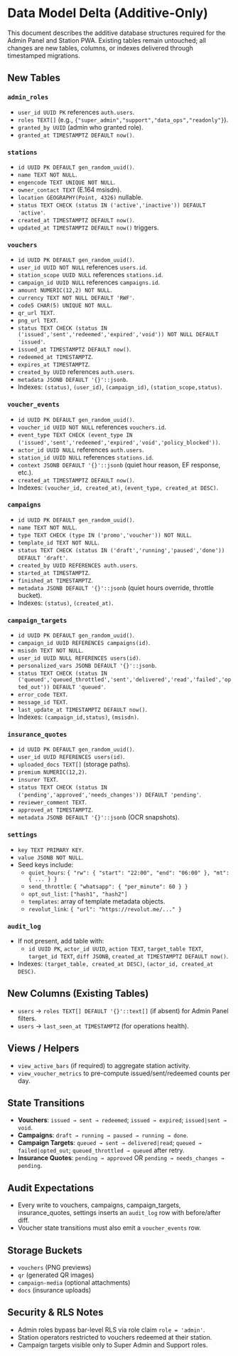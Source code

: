 # Data Model Delta (Additive-Only)

This document describes the additive database structures required for the Admin Panel and Station PWA. Existing tables remain untouched; all changes are new tables, columns, or indexes delivered through timestamped migrations.

## New Tables

### `admin_roles`
- `user_id UUID PK` references `auth.users`.
- `roles TEXT[]` (e.g., `{"super_admin","support","data_ops","readonly"}`).
- `granted_by UUID` (admin who granted role).
- `granted_at TIMESTAMPTZ DEFAULT now()`.

### `stations`
- `id UUID PK DEFAULT gen_random_uuid()`.
- `name TEXT NOT NULL`.
- `engencode TEXT UNIQUE NOT NULL`.
- `owner_contact TEXT` (E.164 msisdn).
- `location GEOGRAPHY(Point, 4326)` nullable.
- `status TEXT CHECK (status IN ('active','inactive')) DEFAULT 'active'`.
- `created_at TIMESTAMPTZ DEFAULT now()`.
- `updated_at TIMESTAMPTZ DEFAULT now()` triggers.

### `vouchers`
- `id UUID PK DEFAULT gen_random_uuid()`.
- `user_id UUID NOT NULL` references `users.id`.
- `station_scope UUID NULL` references `stations.id`.
- `campaign_id UUID NULL` references `campaigns.id`.
- `amount NUMERIC(12,2) NOT NULL`.
- `currency TEXT NOT NULL DEFAULT 'RWF'`.
- `code5 CHAR(5) UNIQUE NOT NULL`.
- `qr_url TEXT`.
- `png_url TEXT`.
- `status TEXT CHECK (status IN ('issued','sent','redeemed','expired','void')) NOT NULL DEFAULT 'issued'`.
- `issued_at TIMESTAMPTZ DEFAULT now()`.
- `redeemed_at TIMESTAMPTZ`.
- `expires_at TIMESTAMPTZ`.
- `created_by UUID` references `auth.users`.
- `metadata JSONB DEFAULT '{}'::jsonb`.
- Indexes: `(status)`, `(user_id)`, `(campaign_id)`, `(station_scope,status)`.

### `voucher_events`
- `id UUID PK DEFAULT gen_random_uuid()`.
- `voucher_id UUID NOT NULL` references `vouchers.id`.
- `event_type TEXT CHECK (event_type IN ('issued','sent','redeemed','expired','void','policy_blocked'))`.
- `actor_id UUID NULL` references `auth.users`.
- `station_id UUID NULL` references `stations.id`.
- `context JSONB DEFAULT '{}'::jsonb` (quiet hour reason, EF response, etc.).
- `created_at TIMESTAMPTZ DEFAULT now()`.
- Indexes: `(voucher_id, created_at)`, `(event_type, created_at DESC)`.

### `campaigns`
- `id UUID PK DEFAULT gen_random_uuid()`.
- `name TEXT NOT NULL`.
- `type TEXT CHECK (type IN ('promo','voucher')) NOT NULL`.
- `template_id TEXT NOT NULL`.
- `status TEXT CHECK (status IN ('draft','running','paused','done')) DEFAULT 'draft'`.
- `created_by UUID REFERENCES auth.users`.
- `started_at TIMESTAMPTZ`.
- `finished_at TIMESTAMPTZ`.
- `metadata JSONB DEFAULT '{}'::jsonb` (quiet hours override, throttle bucket).
- Indexes: `(status)`, `(created_at)`.

### `campaign_targets`
- `id UUID PK DEFAULT gen_random_uuid()`.
- `campaign_id UUID REFERENCES campaigns(id)`.
- `msisdn TEXT NOT NULL`.
- `user_id UUID NULL REFERENCES users(id)`.
- `personalized_vars JSONB DEFAULT '{}'::jsonb`.
- `status TEXT CHECK (status IN ('queued','queued_throttled','sent','delivered','read','failed','opted_out')) DEFAULT 'queued'`.
- `error_code TEXT`.
- `message_id TEXT`.
- `last_update_at TIMESTAMPTZ DEFAULT now()`.
- Indexes: `(campaign_id,status)`, `(msisdn)`.

### `insurance_quotes`
- `id UUID PK DEFAULT gen_random_uuid()`.
- `user_id UUID REFERENCES users(id)`.
- `uploaded_docs TEXT[]` (storage paths).
- `premium NUMERIC(12,2)`.
- `insurer TEXT`.
- `status TEXT CHECK (status IN ('pending','approved','needs_changes')) DEFAULT 'pending'`.
- `reviewer_comment TEXT`.
- `approved_at TIMESTAMPTZ`.
- `metadata JSONB DEFAULT '{}'::jsonb` (OCR snapshots).

### `settings`
- `key TEXT PRIMARY KEY`.
- `value JSONB NOT NULL`.
- Seed keys include:
  - `quiet_hours`: `{ "rw": { "start": "22:00", "end": "06:00" }, "mt": { ... } }`
  - `send_throttle`: `{ "whatsapp": { "per_minute": 60 } }`
  - `opt_out_list`: `["hash1", "hash2"]`
  - `templates`: array of template metadata objects.
  - `revolut_link`: `{ "url": "https://revolut.me/..." }`

### `audit_log`
- If not present, add table with:
  - `id UUID PK`, `actor_id UUID`, `action TEXT`, `target_table TEXT`, `target_id TEXT`, `diff JSONB`, `created_at TIMESTAMPTZ DEFAULT now()`.
- Indexes: `(target_table, created_at DESC)`, `(actor_id, created_at DESC)`.

## New Columns (Existing Tables)
- `users` → `roles TEXT[] DEFAULT '{}'::text[]` (if absent) for Admin Panel filters.
- `users` → `last_seen_at TIMESTAMPTZ` (for operations health).

## Views / Helpers
- `view_active_bars` (if required) to aggregate station activity.
- `view_voucher_metrics` to pre-compute issued/sent/redeemed counts per day.

## State Transitions
- **Vouchers**: `issued → sent → redeemed`; `issued → expired`; `issued|sent → void`.
- **Campaigns**: `draft → running → paused → running → done`.
- **Campaign Targets**: `queued → sent → delivered|read`; `queued → failed|opted_out`; `queued_throttled → queued` after retry.
- **Insurance Quotes**: `pending → approved` OR `pending → needs_changes → pending`.

## Audit Expectations
- Every write to vouchers, campaigns, campaign_targets, insurance_quotes, settings inserts an `audit_log` row with before/after diff.
- Voucher state transitions must also emit a `voucher_events` row.

## Storage Buckets
- `vouchers` (PNG previews)
- `qr` (generated QR images)
- `campaign-media` (optional attachments)
- `docs` (insurance uploads)

## Security & RLS Notes
- Admin roles bypass bar-level RLS via role claim `role = 'admin'`.
- Station operators restricted to vouchers redeemed at their station.
- Campaign targets visible only to Super Admin and Support roles.

